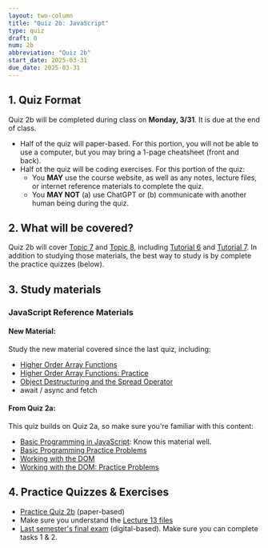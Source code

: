 ```yaml
---
layout: two-column
title: "Quiz 2b: JavaScript"
type: quiz
draft: 0
num: 2b
abbreviation: "Quiz 2b"
start_date: 2025-03-31
due_date: 2025-03-31
---
```


## 1. Quiz Format
Quiz 2b will be completed during class on **Monday, 3/31**. It is due at the end of class.
* Half of the quiz will paper-based. For this portion, you will not be able to use a computer, but you may bring a 1-page cheatsheet (front and back). 
* Half ot the quiz will be coding exercises. For this portion of the quiz:
    * You **MAY** use the course website, as well as any notes, lecture files, or internet reference materials to complete the quiz.
    * You **MAY NOT** (a) use ChatGPT or (b) communicate with another human being during the quiz.

## 2. What will be covered?
Quiz 2b will cover [Topic 7](../topics/topic07) and [Topic 8](../topics/topic08), including [Tutorial 6](../assignments/tutorial06) and [Tutorial 7](../assignments/tutorial07). In addition to studying those materials, the best way to study is by complete the practice quizzes (below).

## 3. Study materials
### JavaScript Reference Materials
#### New Material:
Study the new material covered since the last quiz, including:
* [Higher Order Array Functions](/spring2025/resources/05-higher-order-array-functions/)
* [Higher Order Array Functions: Practice](/spring2025/resources/06-higher-order-practice/)
* [Object Destructuring and the Spread Operator](/spring2025/resources/07-spread-operator-object-destructuring/)
* await / async and fetch

#### From Quiz 2a:
This quiz builds on Quiz 2a, so make sure you're familiar with this content:
* [Basic Programming in JavaScript](/spring2025/resources/01-basic-programming/): Know this material well. 
* [Basic Programming Practice Problems](/spring2025/resources/02-basic-programming-practice/)   
* [Working with the DOM](/spring2025/resources/03-the-dom/)   
* [Working with the DOM: Practice Problems](/spring2025/resources/04-dom-practice/)  

## 4. Practice Quizzes & Exercises
* <a href="https://docs.google.com/document/d/1u7wdfwKxjQEj3O2skjxb7eWSxb001oBeFH8q0yq3xKU/edit?usp=sharing" target="_blank">Practice Quiz 2b</a> (paper-based)
* Make sure you understand the [Lecture 13 files](/spring2025/course-files/lectures/lecture13.zip)
* <a href="https://csci344.github.io/fall2024/quizzes/quiz02" target="_blank">Last semester's final exam</a> (digital-based). Make sure you can complete tasks 1 & 2.

